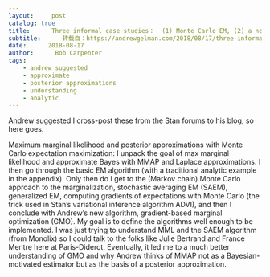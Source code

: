 ```yaml
---
layout:     post
catalog: true
title:      Three informal case studies：  (1) Monte Carlo EM, (2) a new approach to C++ matrix autodiff with closures, (3) C++ serialization via parameter packs
subtitle:      转载自：https://andrewgelman.com/2018/08/17/three-informal-case-studies-1-monte-carlo-em-2-c-matrix-autodiff-with-closures-3-c-serialization-via-parameter-packs/
date:      2018-08-17
author:      Bob Carpenter
tags:
    - andrew suggested
    - approximate
    - posterior approximations
    - understanding
    - analytic
---
```





Andrew suggested I cross-post these from the Stan forums to his blog, so here goes.

Maximum marginal likelihood and posterior approximations with Monte Carlo expectation maximization: I unpack the goal of max marginal likelihood and approximate Bayes with MMAP and Laplace approximations. I then go through the basic EM algorithm (with a traditional analytic example in the appendix). Only then do I get to the (Markov chain) Monte Carlo approach to the marginalization, stochastic averaging EM (SAEM), generalized EM, computing gradients of expectations with Monte Carlo (the trick used in Stan’s variational inference algorithm ADVI), and then I conclude with Andrew’s new algorithm, gradient-based marginal optimization (GMO). My goal is to define the algorithms well enough to be implemented. I was just trying to understand MML and the SAEM algorithm (from Monolix) so I could talk to the folks like Julie Bertrand and France Mentre here at Paris-Diderot. Eventually, it led me to a much better understanding of GMO and why Andrew thinks of MMAP not as a Bayesian-motivated estimator but as the basis of a posterior approximation.
